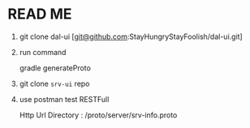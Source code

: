 # READ ME

1. git clone dal-ui [git@github.com:StayHungryStayFoolish/dal-ui.git] 

2. run command

    gradle generateProto 
    
3. git clone `srv-ui` repo

4. use postman test RESTFull

    Http Url Directory : /proto/server/srv-info.proto     
